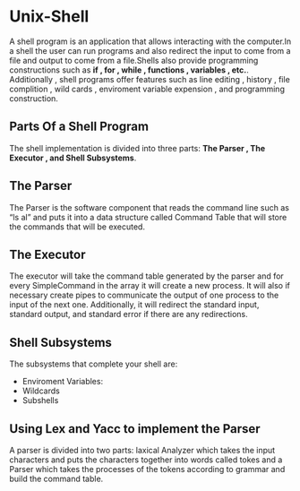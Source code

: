 # Unix-Shell
A shell program is an application that allows interacting with the computer.In a shell the user can run programs and also redirect the input to come from a file and output to come from a file.Shells also provide programming constructions such as **if , for , while , functions , variables , etc.**. Additionally , shell programs offer features such as line editing , history , file complition , wild cards , enviroment variable expension , and programming construction.
## Parts Of a Shell Program
The shell implementation is divided into three parts: **The Parser , The Executor  , and   Shell Subsystems**.
## The Parser
 The Parser is the software component that reads the command line such as “ls ­al” and puts it into a data structure called ​Command Table​ that will store the commands that will be executed.  
## The Executor 
The executor will take the command table generated by the parser and for every SimpleCommand in the array it will create a new process. It will also if necessary create pipes to communicate the output of one process to the input of the next one. Additionally, it will redirect the standard input, standard output, and standard error if there are any redirections.
## Shell Subsystems
The subsystems that complete your shell are:
* Enviroment Variables:
* Wildcards
* Subshells
## Using Lex and Yacc to implement the Parser
A parser is divided into two parts: laxical Analyzer which takes the input characters and puts the characters together into words called tokes and a Parser which takes the processes of the tokens according to grammar and build the command table.
 
